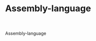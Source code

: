 # Assembly-language
# <h1 align="center">
  <br>
  Assembly-language
  <br>
  <a href="https://encrypted-tbn0.gstatic.com/images?q=tbn:ANd9GcQQwRx0EQGZKs6GUJl9AiNZ7f_YNPYHAQ8m_D_R47p0CpicOJVK"></a>

</h1>


